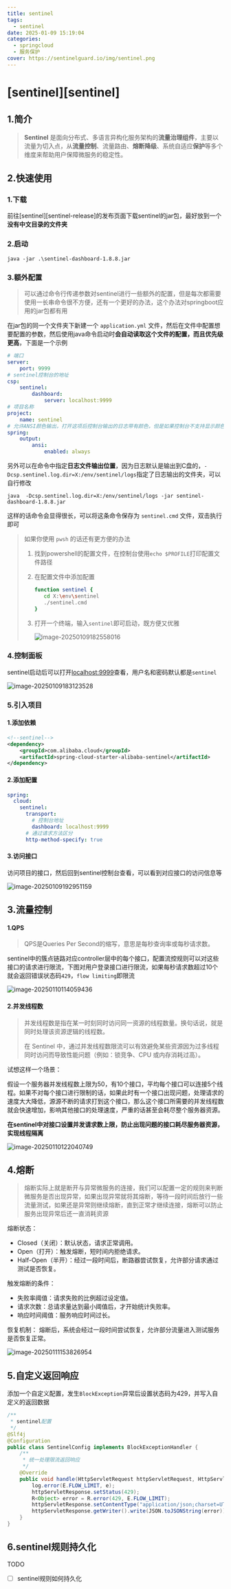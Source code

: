 ```yaml
---
title: sentinel
tags:
  - sentinel
date: 2025-01-09 15:19:04
categories:
  - springcloud
  - 服务保护
cover: https://sentinelguard.io/img/sentinel.png
---
```


# [sentinel][sentinel]

## 1.简介

> **Sentinel** 是面向分布式、多语言异构化服务架构的**流量治理组件**，主要以流量为切入点，从**流量控制**、流量路由、**熔断降级**、系统自适应**保护**等多个维度来帮助用户保障微服务的稳定性。

## 2.快速使用

### 1.下载

前往[sentinel][sentinel-release]的发布页面下载sentinel的jar包，最好放到一个**没有中文目录的文件夹**

### 2.启动

```shell
java -jar .\sentinel-dashboard-1.8.8.jar
```

### 3.额外配置

> 可以通过命令行传递参数对sentinel进行一些额外的配置，但是每次都需要使用一长串命令很不方便，还有一个更好的办法，这个办法对springboot应用的jar包都有用

在jar包的同一个文件夹下新建一个 `application.yml` 文件，然后在文件中配置想要配置的参数，然后使用java命令启动时**会自动读取这个文件的配置，而且优先级更高**，下面是一个示例

```yml
# 端口
server:
    port: 9999 
# sentinel控制台的地址
csp:
    sentinel:
        dashboard:
            server: localhost:9999
# 项目名称
project:
    name: sentinel
# 允许ANSI颜色输出，打开这项后控制台输出的日志带有颜色，但是如果控制台不支持显示颜色的话会乱码，按需打开
spring:
    output:
        ansi:
            enabled: always

```

另外可以在命令中指定**日志文件输出位置**，因为日志默认是输出到C盘的，`-Dcsp.sentinel.log.dir=X:/env/sentinel/logs`指定了日志输出的文件夹，可以自行修改

```shell
java  -Dcsp.sentinel.log.dir=X:/env/sentinel/logs -jar sentinel-dashboard-1.8.8.jar
```

这样的话命令会显得很长，可以将这条命令保存为 `sentinel.cmd` 文件，双击执行即可

> 如果你使用 `pwsh` 的话还有更方便的办法
>
> 1. 找到powershell的配置文件，在控制台使用`echo $PROFILE`打印配置文件路径
>
> 2. 在配置文件中添加配置
>
>    ```sh
>    function sentinel {
>       cd X:\env\sentinel
>       ./sentinel.cmd
>    }
>    ```
>
> 3. 打开一个终端，输入`sentinel`即可启动，既方便又优雅
>
>    ![image-20250109182558016](https://s2.loli.net/2025/01/09/L7yEr2NhgbqMnml.png)

### 4.控制面板

sentinel启动后可以打开[localhost:9999](http://localhost:9999)查看，用户名和密码默认都是`sentinel` 

![image-20250109183123528](https://s2.loli.net/2025/01/09/e4q8EuMsPBzbioK.png)

### 5.引入项目

#### 1.添加依赖

```xml
<!--sentinel-->
<dependency>
    <groupId>com.alibaba.cloud</groupId>
    <artifactId>spring-cloud-starter-alibaba-sentinel</artifactId>
</dependency>
```

#### 2.添加配置

```yml
spring:
  cloud:
    sentinel:
      transport:
        # 控制台地址
        dashboard: localhost:9999
      # 通过请求方法区分
      http-method-specify: true
```

#### 3.访问接口

访问项目的接口，然后回到sentinel控制台查看，可以看到对应接口的访问信息等

![image-20250109192951159](https://s2.loli.net/2025/01/09/PTQEkGODmz7rsHM.png)

## 3.流量控制

#### 1.QPS

> QPS是Queries Per Second的缩写，意思是每秒查询率或每秒请求数。

sentinel中的簇点链路对应controller层中的每个接口，配置流控规则可以对这些接口的请求进行限流，下图对用户登录接口进行限流，如果每秒请求数超过10个就会返回错误状态码`429`，`flow limiting`即限流

![image-20250110114059436](https://s2.loli.net/2025/01/10/URzt2jTC3ZGNhdo.png)

#### 2.并发线程数

> 并发线程数是指在某一时刻同时访问同一资源的线程数量。换句话说，就是同时处理该资源逻辑的线程数。
>
> 在 Sentinel 中，通过并发线程数限流可以有效避免某些资源因为过多线程同时访问而导致性能问题（例如：锁竞争、CPU 或内存消耗过高）。

试想这样一个场景：

假设一个服务器并发线程数上限为50，有10个接口，平均每个接口可以连接5个线程。如果不对每个接口进行限制的话，如果此时有一个接口出现问题，处理请求的速度大大降低，源源不断的请求打到这个接口，那么这个接口所需要的并发线程数就会快速增加，影响其他接口的处理速度，严重的话甚至会耗尽整个服务器资源。

**在sentinel中对接口设置并发请求数上限，防止出现问题的接口耗尽服务器资源，实现线程隔离**

![image-20250110122040749](https://s2.loli.net/2025/01/10/hHDMKjp6iUFRedr.png)

## 4.熔断

> 熔断实际上就是断开与异常微服务的连接，我们可以配置一定的规则来判断微服务是否出现异常，如果出现异常就将其熔断，等待一段时间后放行一些流量测试，如果还是异常则继续熔断，直到正常才继续连接，熔断可以防止服务出现异常后还一直消耗资源

熔断状态：

- Closed（关闭）：默认状态，请求正常调用。
- Open（打开）：触发熔断，短时间内拒绝请求。
- Half-Open（半开）：经过一段时间后，断路器尝试恢复，允许部分请求通过测试是否恢复。

触发熔断的条件：

- 失败率阈值：请求失败的比例超过设定值。
- 请求次数：总请求量达到最小阈值后，才开始统计失败率。
- 响应时间阈值：服务响应时间过长。

恢复机制： 熔断后，系统会经过一段时间尝试恢复，允许部分流量进入测试服务是否恢复正常。

![image-20250111153826954](https://s2.loli.net/2025/01/11/UtqKufCalwLTRov.png)

## 5.自定义返回响应

添加一个自定义配置，发生`BlockException`异常后设置状态码为429，并写入自定义的返回数据

```java
/**
 * sentinel配置
 */
@Slf4j
@Configuration
public class SentinelConfig implements BlockExceptionHandler {
    /**
     * 统一处理限流返回响应
     */
    @Override
    public void handle(HttpServletRequest httpServletRequest, HttpServletResponse httpServletResponse, BlockException e) throws Exception {
        log.error(E.FLOW_LIMIT, e);
        httpServletResponse.setStatus(429);
        R<Object> error = R.error(429, E.FLOW_LIMIT);
        httpServletResponse.setContentType("application/json;charset=UTF-8");
        httpServletResponse.getWriter().write(JSON.toJSONString(error));
    }
}
```

## 6.sentinel规则持久化

TODO

- [ ] sentinel规则如何持久化



[^sentinel]:https://sentinelguard.io/zh-cn

[^sentinel-release]:https://github.com/alibaba/Sentinel/releases
